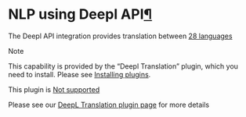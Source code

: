 NLP using Deepl API[¶](#nlp-using-deepl-api "Permalink to this heading")
========================================================================


The Deepl API integration provides translation between [28 languages](https://www.deepl.com/docs-api/translating-text/request/)



Note


This capability is provided by the “Deepl Translation” plugin, which you need to install. Please see [Installing plugins](../plugins/installing.html).


This plugin is [Not supported](../troubleshooting/support-tiers.html)



Please see our [DeepL Translation plugin page](https://www.dataiku.com/product/plugins/nlp-deepl-translation/) for more details